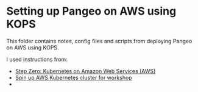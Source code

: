 # Setting up Pangeo on AWS using KOPS

This folder contains notes, config files and scripts from deploying Pangeo on AWS using KOPS.

I used instructions from:
* [Step Zero: Kubernetes on Amazon Web Services (AWS)](https://zero-to-jupyterhub.readthedocs.io/en/latest/amazon/step-zero-aws.html)
* [Spin up AWS Kubernetes cluster for workshop](https://github.com/jmunroe/pangeo-tutorial-c3dis-2019/issues/1)
* [](https://zonca.github.io/2018/05/shared-dask-kubernetes-jetstream.html)
